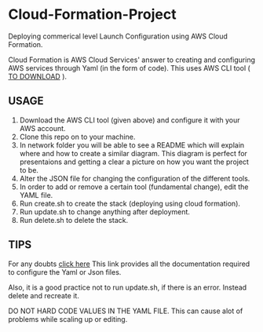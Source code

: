 # Cloud-Formation-Project
Deploying commerical level Launch Configuration using AWS Cloud Formation.

Cloud Formation is AWS Cloud Services' answer to creating and configuring AWS services through Yaml (in the form of code). This uses AWS CLI tool ( [TO DOWNLOAD](https://aws.amazon.com/cli/) ).

## USAGE

 1. Download the AWS CLI tool (given above) and configure it with your AWS account.
 1. Clone this repo on to your machine.
 1. In network folder you will be able to see a README which will explain where and how to create a similar diagram. This diagram is perfect for presentaions and getting a clear a picture on how you want the project to be.
 1. Alter the JSON file for changing the configuration of the different tools.
 1. In order to add or remove a certain tool (fundamental change), edit the YAML file.
 1. Run create.sh to create the stack (deploying using cloud formation).
 1. Run update.sh to change anything after deployment.
 1. Run delete.sh to delete the stack.
 
 ## TIPS
 
 For any doubts [click here](https://aws.amazon.com/cloudformation/)
 This link provides all the documentation required to configure the Yaml or Json files.
 
 Also, it is a good practice not to run update.sh, if there is an error. Instead delete and recreate it.
 
 DO NOT HARD CODE VALUES IN THE YAML FILE.
 This can cause alot of problems while scaling up or editing. 
 
